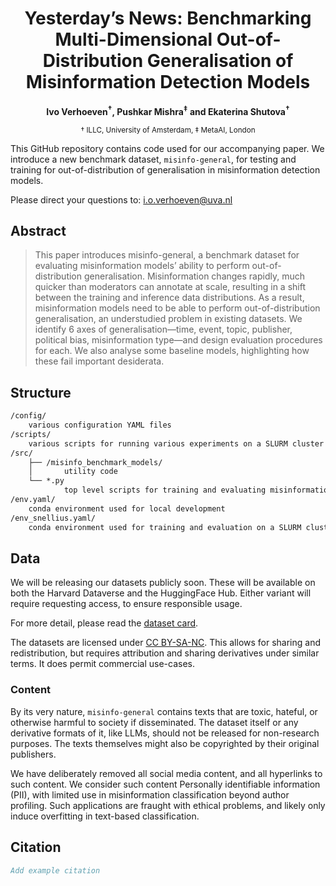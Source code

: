 <h1 align="center">Yesterday’s News: Benchmarking Multi-Dimensional Out-of-Distribution Generalisation of Misinformation Detection Models
</h1>

<!-- TODO add paper URL -->

<!-- TODO add URL to ACL anthology -->


<p align="center"><b>Ivo Verhoeven<sup>&dagger;</sup>, Pushkar Mishra<sup>&Dagger;</sup> and Ekaterina Shutova<sup>&dagger;</sup></b></p>

<p align="center"><small>&dagger; ILLC, University of Amsterdam, &Dagger; MetaAI, London</small></p>

<!-- <p align="center">
<a href="https://arxiv.org/abs/2404.01822">
    <img src="https://img.shields.io/static/v1.svg?logo=arxiv&label=Paper&message=Open%20Paper&color=green"
    alt="Arxiv Link"
    style="float: center;"
    />
</a>
</p> -->

This GitHub repository contains code used for our accompanying paper. We introduce a new benchmark dataset, `misinfo-general`, for testing and training for out-of-distribution of generalisation in misinformation detection models.

Please direct your questions to: [i.o.verhoeven@uva.nl](mailto:i.o.verhoeven@uva.nl)

## Abstract

> This paper introduces misinfo-general, a benchmark dataset for evaluating misinformation models’ ability to perform out-of-distribution generalisation. Misinformation changes rapidly, much quicker than moderators can annotate at scale, resulting in a shift between the training and inference data distributions. As a result, misinformation models need to be able to perform out-of-distribution generalisation, an understudied problem in existing datasets. We identify 6 axes of generalisation—time, event, topic, publisher, political bias, misinformation type—and design evaluation procedures for each. We also analyse some baseline models, highlighting how these fail important desiderata.

## Structure

```txt
/config/
    various configuration YAML files
/scripts/
    various scripts for running various experiments on a SLURM cluster
/src/
    ├── /misinfo_benchmark_models/
    │       utility code
    └── *.py
            top level scripts for training and evaluating misinformation models on misinfo-general
/env.yaml/
    conda environment used for local development
/env_snellius.yaml/
    conda environment used for training and evaluation on a SLURM cluster
```

## Data

We will be releasing our datasets publicly soon. These will be available on both the Harvard Dataverse and the HuggingFace Hub. Either variant will require requesting access, to ensure responsible usage.

For more detail, please read the [dataset card](./DATASET_CARD.MD).

The datasets are licensed under [CC BY-SA-NC](https://creativecommons.org/licenses/by-nc-sa/4.0/deed.en). This allows for sharing and redistribution, but requires attribution and sharing derivatives under similar terms. It does permit commercial use-cases.

### Content

By its very nature, `misinfo-general` contains texts that are toxic, hateful, or otherwise harmful to society if disseminated. The dataset itself or any derivative formats of it, like LLMs, should not be released for non-research purposes. The texts themselves might also be copyrighted by their original publishers.

We have deliberately removed all social media content, and all hyperlinks to such content. We consider such content Personally identifiable information (PII), with limited use in misinformation classification beyond author profiling. Such applications are fraught with ethical problems, and likely only induce overfitting in text-based classification.

## Citation

<!-- TODO add paper URL to citation-->

```bibtex
Add example citation
```